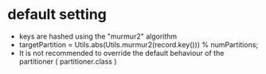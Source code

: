 # default setting
- keys are hashed using the "murmur2" algorithm
- targetPartition = Utils.abs(Utils.murmur2(record.key())) % numPartitions;
- It is not recommended to override the default behaviour of the partitioner ( partitioner.class )